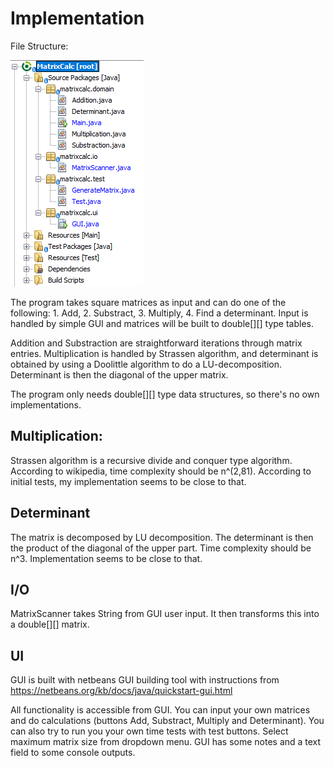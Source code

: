 # Implementation

File Structure:

![](https://github.com/tonitomaatti/MatrixCalc/blob/master/Documentation/Resources/FileStructureNetbeans.png)


The program takes square matrices as input and can do one of the following: 1. Add, 2. Substract, 3. Multiply, 
4. Find a determinant. Input is handled by simple GUI and matrices will be built to double[][] type tables.

Addition and Substraction are straightforward iterations through matrix entries. Multiplication is handled by Strassen algorithm,
and determinant is obtained by using a Doolittle algorithm to do a LU-decomposition. Determinant is then the diagonal of the upper
matrix.

The program only needs double[][] type data structures, so there's no own implementations.


## Multiplication:

Strassen algorithm is a recursive divide and conquer type algorithm. According to wikipedia, time complexity should be n^(2,81). 
According to initial tests, my implementation seems to be close to that.


## Determinant

The matrix is decomposed by LU decomposition. The determinant is then the product of the diagonal of the upper part. Time complexity
should be n^3. Implementation seems to be close to that.


## I/O

MatrixScanner takes String from GUI user input. It then transforms this into a double[][] matrix.

## UI

GUI is built with netbeans GUI building tool with instructions from https://netbeans.org/kb/docs/java/quickstart-gui.html

All functionality is accessible from GUI. You can input your own matrices and do calculations (buttons Add, Substract, Multiply and Determinant). You can also try to run you your own time tests with test buttons. Select maximum matrix size from dropdown menu. GUI has some notes and a text field to some console outputs.



